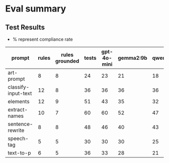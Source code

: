 # Eval summary
  
## Test Results

- % represent compliance rate

|prompt|rules|rules grounded|tests|gpt-4o-mini|gemma2:9b|qwen2.5:3b|llama3.2:1b|
|-|-|-|-|-|-|-|-|
|art\-prompt|8|8|24|23|21|18|16|
|classify\-input\-text|12|8|36|36|36|36|32|
|elements|12|9|51|43|35|32|20|
|extract\-names|10|7|60|60|52|47|27|
|sentence\-rewrite|8|8|48|46|40|43|34|
|speech\-tag|5|5|30|30|30|25|4|
|text\-to\-p|6|5|36|33|28|21|2|

